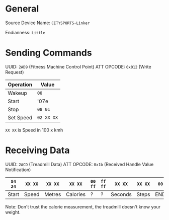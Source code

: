 # General 

Source Device Name: `CITYSPORTS-Linker`

Endianness: `Little`

# Sending Commands

UUID: `2AD9` (Fitness Machine Control Point)
ATT OPCODE: `0x012` (Write Request)

| Operation | Value |
| --------- | ----- |
| Wakeup | `00` |
| Start  | '07e |
| Stop | `08 01` |
| Set Speed | `02 XX XX` |

`XX XX` is Speed in 100 x kmh

# Receiving Data

UUID: `2ACD` (Treadmill Data)
ATT OPCODE: `0x1b` (Received Handle Value Notification)

| `84 24` | `XX XX` | `XX XX`  | `XX XX`    | `00 ff` | `ff ff` | `XX XX` | `XX XX` | `00`  |
| ----- | ----- | ------ | -------- | ----- | ----- | ------- | ----- | --- |
| Start | Speed | Metres | Calories | ?     | ?     | Seconds | Steps | END |

Note: Don't trust the calorie measurement, the treadmill doesn't know your weight.
